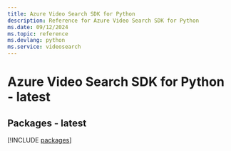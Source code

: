 ```yaml
---
title: Azure Video Search SDK for Python
description: Reference for Azure Video Search SDK for Python
ms.date: 09/12/2024
ms.topic: reference
ms.devlang: python
ms.service: videosearch
---
```

# Azure Video Search SDK for Python - latest
## Packages - latest
[!INCLUDE [packages](video-search-index.md)]